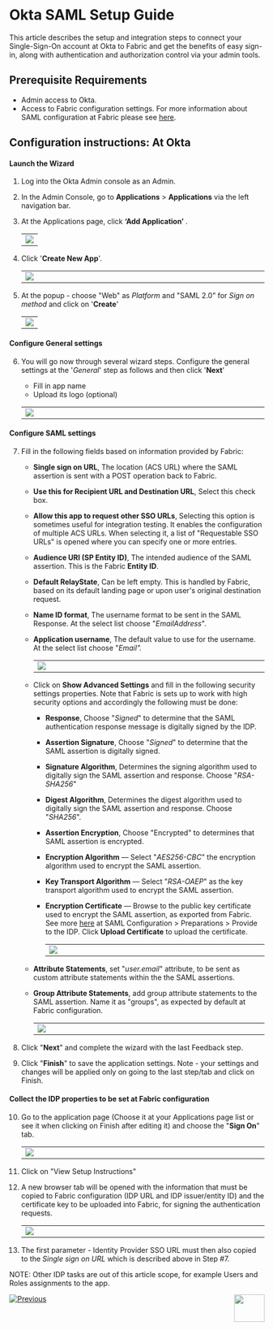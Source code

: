 # Okta SAML Setup Guide

This article describes the setup and integration steps to connect your Single-Sign-On account at Okta to Fabric and get the benefits of easy sign-in, along with authentication and authorization control via your admin tools.

## Prerequisite Requirements

- Admin access to Okta.
- Access to Fabric configuration settings. For more information about SAML configuration at Fabric please see [here](/articles/26_fabric_security/13_user_IAM_configiration.md#saml-configuration).

## Configuration instructions: At Okta

#### Launch the Wizard

1. Log into the Okta Admin console as an Admin. 

2. In the Admin Console, go to **Applications** > **Applications** via the left navigation bar.

3. At the Applications page, click **‘Add Application’** .

   <table>
   <tbody>
   <tr>
   	<td >
       <img src="images/15_okta1.png">
       </td>
   </tr>
   </tbody>
   </table>
   
   
4. Click '**Create New App**'.

   <table>
   <tbody>
   <tr>
   	<td width="700pxl">
       <img src="images/15_okta2.png">
       </td>
   </tr>
   </tbody>
   </table>

5. At the popup - choose "Web" as *Platform* and "SAML 2.0" for *Sign on method* and click on '**Create**'

   <table>
   <tbody>
   <tr>
   	<td>
       <img src="images/15_okta3.jpg">
       </td>
   </tr>
   </tbody>
   </table>


#### Configure General settings

6. You will go now through several wizard steps. Configure the general settings at the '*General*' step as follows and then click '**Next**'

   - Fill in app name 
   - Upload its logo (optional) 

   <table>
   <tbody>
   <tr>
   	<td width="700pxl">
       <img src="images/15_okta4.jpg">
       </td>
   </tr>
   </tbody>
   </table>



#### Configure SAML settings

7. Fill in the following fields based on information provided by Fabric:

   - **Single sign on URL**, The location (ACS URL) where the SAML assertion is sent with a POST operation back to Fabric.

   - **Use this for Recipient URL and Destination URL**, Select this check box.

   - **Allow this app to request other SSO URLs**, Selecting this option is sometimes useful for integration testing. It enables the configuration of  multiple ACS URLs. When selecting it, a list of "Requestable SSO URLs" is opened where you can specify one or more entries. 

   - **Audience URI (SP Entity ID)**, The intended audience of the SAML assertion. This is the Fabric **Entity ID**.

   - **Default RelayState**, Can be left empty. This is handled by Fabric, based on its default landing page or upon user's original destination request.

   - **Name ID format**, The username format to be sent in the SAML Response. At the select list choose "*EmailAddress*".

   - **Application username**, The default value to use for the username. At the select list choose "*Email".*

     <table>
     <tbody>
     <tr>
     	<td width="700pxl">
         <img src="images/15_okta5.jpg">
         </td>
     </tr>
     </tbody>
     </table>
     
     
   - Click on **Show Advanced Settings** and fill in the following security settings properties. Note that Fabric is sets up to work with high security options and accordingly the following must be done:
   
     - **Response**, Choose "*Signed*" to determine that the SAML authentication response message is digitally signed by the IDP.
   
     - **Assertion Signature**, Choose "*Signed*" to determine that the SAML assertion is digitally signed.
   
     - **Signature Algorithm**, Determines the signing algorithm used to digitally sign the SAML assertion and response. Choose "*RSA-SHA256*"
   
     - **Digest Algorithm**, Determines the digest algorithm used to digitally sign the SAML assertion and response. Choose "*SHA256*".
   
     - **Assertion Encryption**, Choose "Encrypted" to determines that SAML assertion is encrypted. 
   
     - **Encryption Algorithm** — Select "*AES256-CBC*" the encryption algorithm used to encrypt the SAML assertion.
   
     - **Key Transport Algorithm** — Select "*RSA-OAEP*" as the key transport algorithm used to encrypt the SAML assertion.
   
     - **Encryption Certificate** — Browse to the public key certificate used to encrypt the SAML assertion, as exported from Fabric. See more  [here](/articles/26_fabric_security/13_user_IAM_configiration.md#saml-configuration) at SAML Configuration > Preparations > Provide to the IDP. Click **Upload Certificate** to upload the certificate.
   
       <table>
       <tbody>
       <tr>
       	<td width="700pxl">
           <img src="images/15_okta6.jpg">
           </td>
       </tr>
       </tbody>
       </table>
   
   - **Attribute Statements**, set "*user.email*" attribute, to be sent as custom attribute statements within the the SAML assertions.
   
   - **Group Attribute Statements**, add group attribute statements to the SAML assertion. Name it as "groups", as expected by default at Fabric configuration. 
   
     <table><tbody><tr>    <td width="700pxl">    <img src="images/15_okta7.png">    </td></tr></tbody></table>
   
     
   
8.  Click "**Next**" and complete the wizard with the last Feedback step.
9. Click "**Finish**" to save the application settings. Note - your settings and changes will be applied only on going to the last step/tab and click on Finish.



#### Collect the IDP properties to be set at Fabric configuration

10. Go to the application page (Choose it at your Applications page list or see it when clicking on Finish after editing it) and choose the "**Sign On**" tab.

    <table><tbody><tr>    <td width="700pxl">    <img src="images/15_okta8.jpg">    </td></tr></tbody></table>

11. Click on "View Setup Instructions"

12. A new browser tab will be opened with the information that must be copied to Fabric configuration (IDP URL and IDP issuer/entity ID) and the certificate key to be uploaded into Fabric, for signing the authentication requests.

     <table><tbody><tr>    <td width="700pxl">    <img src="images/15_okta9.jpg">    </td></tr></tbody></table>

13. The first parameter - Identity Provider SSO URL must then also copied to the *Single sign on URL* which is described above in Step #7.



NOTE: Other IDP tasks are out of this article scope, for example Users and Roles assignments to the app.



[![Previous](/articles/images/Previous.png)](/articles/26_fabric_security/14_user_IAM_SAML_Azure_AD_setup.md)[<img align="right" width="60" height="54" src="/articles/images/Next.png">](/articles/26_fabric_security/16_user_IAM_auditing.md)

